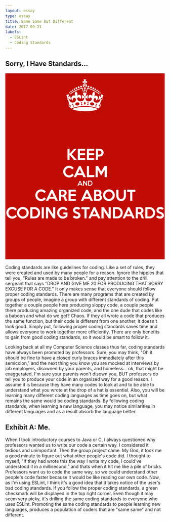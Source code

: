 ```yaml
---
layout: essay
type: essay
title: Same Same But Different
date: 2017-09-21
labels:
  - ESLint
  - Coding Standards
---
```


## Sorry, I Have Standards...
<img class = "ui medium floating left image" src = "../images/keepcalm.png">

Coding standards are like guidelines for coding. Like a set of rules, they were created and used by many people for a reason. Ignore the hippies that tell you, "Rules are made to be broken." and pay attention to the drill sergeant that says "DROP AND GIVE ME 20 FOR PRODUCING THAT SORRY EXCUSE FOR A CODE." It only makes sense that everyone should follow proper coding standards. There are many programs that are created by groups of people, imagine a group with different standards of coding. Put together a couple people here producing sloppy code, a couple people there producing amazing organized code, and the one dude that codes like a baboon and what do we get? Chaos. If they all wrote a code that produces the same function, but their code is different from one another, it doesn't look good. Simply put, following proper coding standards saves time and allows everyone to work together more efficiently. There are only benefits to gain from good coding standards, so it would be smart to follow it. 

Looking back at all my Computer Science classes thus far, coding standards have always been promoted by professors. Sure, you may think, "Oh it should be fine to have a closed curly braces immediately after this semicolon," and the next thing you know you are mocked at interviews by job employers, disowned by your parents, and homeless... ok, that might be exaggerated, I'm sure your parents won't disown you, BUT professors do tell you to produce your code in an organized way for a good reason. I assume it is because they have many codes to look at and to be able to understand what you wrote at the drop of a hat is essential. Also, you will be learning many different coding languages as time goes on, but what remains the same would be coding standards. By following coding standards, when learning a new language, you may notice similarities in different languages and as a result absorb the language better.

## Exhibit A: Me.

When I took introductory courses to Java or C, I always questioned why professors wanted us to write our code a certain way. I considered it tedious and unimportant. Then the group project came. My God, it took me a good minute to figure out what other people's code did. I thought to myself, "If they had wrote this the way I write my code, I could've understood it in a millisecond," and thats when it hit me like a pile of bricks. Professors want us to code the same way, so we could understand other people's code faster because it would be like reading our own code. Now, as I'm using ESLint, I think it's a good idea that it takes notice of the user's bad coding standards. If you follow the proper coding standards, a green checkmark will be displayed in the top right corner. Even though it may seem very picky, it's drilling the same coding standards to everyone who uses ESLint. Promoting the same coding standards to people learning new languages, produces a population of coders that are "same same" and not different.

